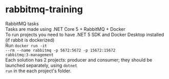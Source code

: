 # rabbitmq-training
RabbitMQ tasks<br>
Tasks are made using .NET Core 5 + RabbitMQ + Docker<br>
To run projects you need to have .NET 5 SDK and Docker Desktop installed (if rabbit is dockerized)<br>
Run <code>docker run -it --rm --name rabbitmq -p 5672:5672 -p 15672:15672 rabbitmq:3-management</code><br>
Each solution has 2 projects: producer and consumer; they should be launched separately, using <code>dotnet run</code> in the each project's folder.
